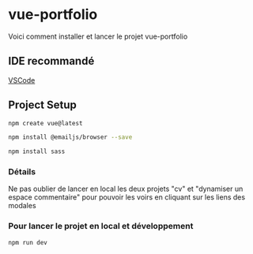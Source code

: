 # vue-portfolio

Voici comment installer et lancer le projet vue-portfolio

## IDE recommandé

[VSCode](https://code.visualstudio.com/)

## Project Setup

```sh
npm create vue@latest 
```

```sh
npm install @emailjs/browser --save
```

```sh
npm install sass
```

### Détails
Ne pas oublier de lancer en local les deux projets "cv" et "dynamiser un espace commentaire" pour pouvoir les voirs en cliquant sur les liens des modales

### Pour lancer le projet en local et développement

```sh
npm run dev
```
